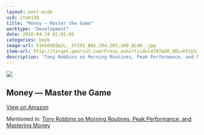 ```yaml
---
layout: post-wide
uid: item138
title: "Money — Master the Game"
worktype: "Development"
date: 2016-04-24 01:01:01
categories: book
image-url: 51kb6UEQqJL._SY291_BO1,204,203,200_QL40_.jpg
item-url: http://target.georiot.com/Proxy.ashx?tsid=14707&GR_URL=http%3A%2F%2Fwww.amazon.com%2FMONEY-Master-Game-Financial-Freedom%2Fdp%2F1476757801%2F
description: "Tony Robbins on Morning Routines, Peak Performance, and Mastering Money"
---
```

<a href="http://target.georiot.com/Proxy.ashx?tsid=14707&GR_URL=http%3A%2F%2Fwww.amazon.com%2FMONEY-Master-Game-Financial-Freedom%2Fdp%2F1476757801%2F" target="blank"><img src="../../../../img/thumbs/51kb6UEQqJL._SY291_BO1,204,203,200_QL40_.jpg" class="prod-img"></a>
<h2>Money — Master the Game</h2>
<p><a class="btn btn-primary" href="http://target.georiot.com/Proxy.ashx?tsid=14707&GR_URL=http%3A%2F%2Fwww.amazon.com%2FMONEY-Master-Game-Financial-Freedom%2Fdp%2F1476757801%2F" target="blank">View on Amazon</a><p>
<p>Mentioned in: <a href="http://fourhourworkweek.com/2014/10/15/money-master-the-game/" target="blank">Tony Robbins on Morning Routines, Peak Performance, and Mastering Money</a></p>
